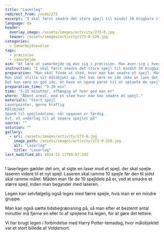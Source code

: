 ```yaml
---
title: "Laserleg"
redirect_from: /node/273
excerpt: "I skal først smadre det store spejl til mindst 10 brugbare stykker, på det anviste sted. Det er ligemeget hvor store de er, hvis I selv mener, at I kan bruge dem. Herefter skal i bringe de brugbare stykker hen til det objekt, I skal ramme. I vælger en til at styre laseren og ti til at holde spejlene. I kan evt. vælge en eller flere til at hjælpe med at dirigere dem, der holder spejlene. Det er nu jeres opgave at få laseren til at ramme alle ti spejle, hvorefter den til sidst skal ramme målobjektet. I må gerne bytte, så det er en ny der prøver at styre laseren, hvis I tror, at det kan hjælpe jer. Opgaven er løst når målet er ramt."
language: da
header:
  overlay_image: /assets/images/activity/273-0.jpg
  teaser: /assets/images/activity/273-0-320.jpg
categories: 
  - Samarbejdsøvelse
tags: 
  - præcision
  - samarbejde
aim: "At lære at samarbejde og øve sig i præcision. Man øver sig i hvert fald i at stå helt stille."
instruction: "I skal først smadre det store spejl til mindst 10 brugbare stykker, på det anviste sted. Det er ligemeget hvor store de er, hvis I selv mener, at I kan bruge dem. Herefter skal i bringe de brugbare stykker hen til det objekt, I skal ramme. I vælger en til at styre laseren og ti til at holde spejlene. I kan evt. vælge en eller flere til at hjælpe med at dirigere dem, der holder spejlene. Det er nu jeres opgave at få laseren til at ramme alle ti spejle, hvorefter den til sidst skal ramme målobjektet. I må gerne bytte, så det er en ny der prøver at styre laseren, hvis I tror, at det kan hjælpe jer. Opgaven er løst når målet er ramt."
preparation: "Man skal finde at sted, hvor man kan smadre et spejl. Man kan evt. bruge et underlag, som man kan smide ud bagefter, så man er sikker på at få alle glasskår vær fra jorden igen.
Man skal stille sit målobjekt op. Det kan være en ide ikke at lave det alt for småt, så når man endelig får laseren igennem de ti spejle, skal de ikke skal sigte efter noget mega småt.
Det kan være en god ide, at have en spand parat til at opsamle de spejlstykker, der bruges til legen."
preparation_time: "5-20 min"
time: "5-25 minutter, afhængig af hvor god man er"
where: "Åbent areal, med et sted hvor man kan smadre et spejl."
materials: "Stort spejl
Laserpointer, gerne kraftig
Målobjekt
Spand til spejledelene, når opgaven er færdig
Evt. et underlag til at smadre spejlet på"
source: ""
solution: ""
gallery:
  - url: /assets/images/activity/273-0.jpg
    image_path: /assets/images/activity/273-0-320.jpg
    alt: "Laserleg"
    title: "Laserleg"
last_modified_at: 2014-12-11T09:57:29Z
---
```

I laserlegen gælder det om, at sigte en laser mod et spejl, der skal spejle laseren videre til et nyt spejl. Laseren skal ramme 10 spejle før den til sidst skal ramme målet. Måden man får de 10 spejldele på er, ved at smadre et større spejl, inden man begynder med laseren.

Legen kan selvfølgelig også leges med færre spejle, hvis man er en mindre gruppe.

Man kan også sætte tidsbegrænsning på, så man efter et bestemt antal minutter må fjerne en eller to af spejlene fra legen, for at gøre det lettere.

Vi har brugt legen i forbindelse med Harry Potter-temadag, hvor målobjektet var et stort billede af Voldemort.

